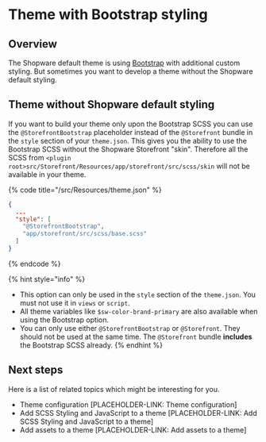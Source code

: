 # Theme with Bootstrap styling

## Overview

The Shopware default theme is using [Bootstrap](https://getbootstrap.com/) with additional custom styling. But sometimes you want to develop a theme without the Shopware default styling.

## Theme without Shopware default styling

If you want to build your theme only upon the Bootstrap SCSS you can use the `@StorefrontBootstrap` placeholder instead of the `@Storefront` bundle in the `style` section of your `theme.json`.
This gives you the ability to use the Bootstrap SCSS without the Shopware Storefront "skin". Therefore all the SCSS from `<plugin root>src/Storefront/Resources/app/storefront/src/scss/skin` will not be available in your theme.

{% code title="<plugin root>/src/Resources/theme.json" %}
```json
{
  ...
  "style": [
    "@StorefrontBootstrap",
    "app/storefront/src/scss/base.scss"
  ]
}
```
{% endcode %}

{% hint style="info" %}
* This option can only be used in the `style` section of the `theme.json`. You must not use it in `views` or `script`.
* All theme variables like `$sw-color-brand-primary` are also available when using the Bootstrap option.
* You can only use either `@StorefrontBootstrap` or `@Storefront`. They should not be used at the same time. The `@Storefront` bundle **includes** the Bootstrap SCSS already.
{% endhint %}

## Next steps

Here is a list of related topics which might be interesting for you.

* Theme configuration [PLACEHOLDER-LINK: Theme configuration] 
* Add SCSS Styling and JavaScript to a theme [PLACEHOLDER-LINK: Add SCSS Styling and JavaScript to a theme]
* Add assets to a theme [PLACEHOLDER-LINK: Add assets to a theme]